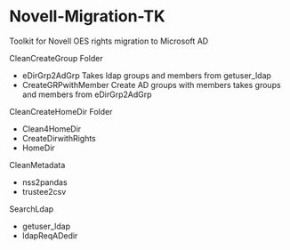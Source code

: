 # Novell-Migration-TK
Toolkit for Novell OES rights migration to Microsoft AD

CleanCreateGroup Folder
  - eDirGrp2AdGrp
    Takes ldap groups and members from getuser_ldap
  - CreateGRPwithMember
    Create AD groups with members takes groups and members from eDirGrp2AdGrp

CleanCreateHomeDir Folder
  - Clean4HomeDir
  - CreateDirwithRights
  - HomeDir

CleanMetadata
  - nss2pandas
  - trustee2csv

SearchLdap
  - getuser_ldap
  - ldapReqADedir
